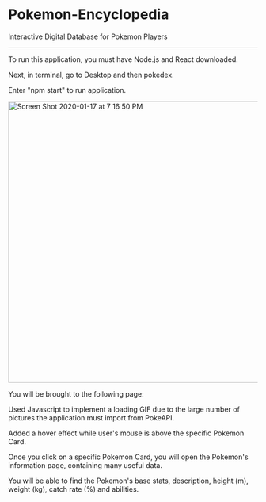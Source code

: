 # Pokemon-Encyclopedia
Interactive Digital Database for Pokemon Players
_________________________________________________

To run this application, you must have Node.js and React downloaded.

Next, in terminal, go to Desktop and then pokedex. 

Enter "npm start" to run application.

<img width="568" alt="Screen Shot 2020-01-17 at 7 16 50 PM" src="https://user-images.githubusercontent.com/59456972/72654529-f85fef80-395d-11ea-8bb3-0b3363be9bd0.png">

You will be brought to the following page:


Used Javascript to implement a loading GIF due to the large number of pictures the application must import from PokeAPI.


Added a hover effect while user's mouse is above the specific Pokemon Card.


Once you click on a specific Pokemon Card, you will open the Pokemon's information page, containing many useful data.


You will be able to find the Pokemon's base stats, description, height (m), weight (kg), catch rate (%) and abilities.
